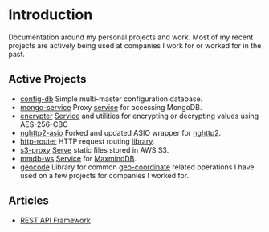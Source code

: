# Introduction

Documentation around my personal projects and work.  Most of my recent projects are actively
being used at companies I work for or worked for in the past.

## Active Projects
* [config-db](https://github.com/sptrakesh/config-db) Simple multi-master configuration database.
* [mongo-service](https://github.com/sptrakesh/mongo-service) Proxy [service](mongo-service.md) for accessing MongoDB.
* [encrypter](https://github.com/sptrakesh/encrypter) [Service](encrypter.md) and utilities for encrypting or decrypting values using AES-256-CBC
* [nghttp2-asio](https://github.com/sptrakesh/nghttp2-asio) Forked and updated ASIO wrapper for [nghttp2](nghttp2-asio.md).
* [http-router](https://github.com/sptrakesh/http-router) HTTP request routing [library](http-router.md).
* [s3-proxy](https://github.com/sptrakesh/s3-proxy) [Serve](s3-proxy.md) static files stored in AWS S3.
* [mmdb-ws](https://github.com/sptrakesh/mmdb-ws) [Service](mmdb.md) for [MaxmindDB](https://db-ip.com/db/download/ip-to-city-lite).
* [geocode](https://github.com/sptrakesh/geocode) Library for common [geo-coordinate](geocode.md) related 
  operations I have used on a few projects for companies I worked for.

## Articles
* [REST API Framework](rest-api-framework.md)